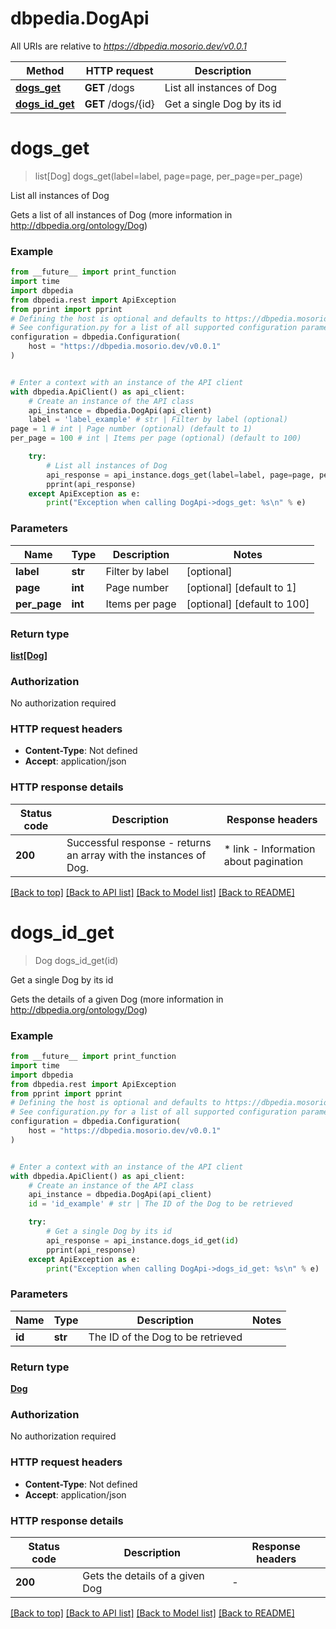 # dbpedia.DogApi

All URIs are relative to *https://dbpedia.mosorio.dev/v0.0.1*

Method | HTTP request | Description
------------- | ------------- | -------------
[**dogs_get**](DogApi.md#dogs_get) | **GET** /dogs | List all instances of Dog
[**dogs_id_get**](DogApi.md#dogs_id_get) | **GET** /dogs/{id} | Get a single Dog by its id


# **dogs_get**
> list[Dog] dogs_get(label=label, page=page, per_page=per_page)

List all instances of Dog

Gets a list of all instances of Dog (more information in http://dbpedia.org/ontology/Dog)

### Example

```python
from __future__ import print_function
import time
import dbpedia
from dbpedia.rest import ApiException
from pprint import pprint
# Defining the host is optional and defaults to https://dbpedia.mosorio.dev/v0.0.1
# See configuration.py for a list of all supported configuration parameters.
configuration = dbpedia.Configuration(
    host = "https://dbpedia.mosorio.dev/v0.0.1"
)


# Enter a context with an instance of the API client
with dbpedia.ApiClient() as api_client:
    # Create an instance of the API class
    api_instance = dbpedia.DogApi(api_client)
    label = 'label_example' # str | Filter by label (optional)
page = 1 # int | Page number (optional) (default to 1)
per_page = 100 # int | Items per page (optional) (default to 100)

    try:
        # List all instances of Dog
        api_response = api_instance.dogs_get(label=label, page=page, per_page=per_page)
        pprint(api_response)
    except ApiException as e:
        print("Exception when calling DogApi->dogs_get: %s\n" % e)
```

### Parameters

Name | Type | Description  | Notes
------------- | ------------- | ------------- | -------------
 **label** | **str**| Filter by label | [optional] 
 **page** | **int**| Page number | [optional] [default to 1]
 **per_page** | **int**| Items per page | [optional] [default to 100]

### Return type

[**list[Dog]**](Dog.md)

### Authorization

No authorization required

### HTTP request headers

 - **Content-Type**: Not defined
 - **Accept**: application/json

### HTTP response details
| Status code | Description | Response headers |
|-------------|-------------|------------------|
**200** | Successful response - returns an array with the instances of Dog. |  * link - Information about pagination <br>  |

[[Back to top]](#) [[Back to API list]](../README.md#documentation-for-api-endpoints) [[Back to Model list]](../README.md#documentation-for-models) [[Back to README]](../README.md)

# **dogs_id_get**
> Dog dogs_id_get(id)

Get a single Dog by its id

Gets the details of a given Dog (more information in http://dbpedia.org/ontology/Dog)

### Example

```python
from __future__ import print_function
import time
import dbpedia
from dbpedia.rest import ApiException
from pprint import pprint
# Defining the host is optional and defaults to https://dbpedia.mosorio.dev/v0.0.1
# See configuration.py for a list of all supported configuration parameters.
configuration = dbpedia.Configuration(
    host = "https://dbpedia.mosorio.dev/v0.0.1"
)


# Enter a context with an instance of the API client
with dbpedia.ApiClient() as api_client:
    # Create an instance of the API class
    api_instance = dbpedia.DogApi(api_client)
    id = 'id_example' # str | The ID of the Dog to be retrieved

    try:
        # Get a single Dog by its id
        api_response = api_instance.dogs_id_get(id)
        pprint(api_response)
    except ApiException as e:
        print("Exception when calling DogApi->dogs_id_get: %s\n" % e)
```

### Parameters

Name | Type | Description  | Notes
------------- | ------------- | ------------- | -------------
 **id** | **str**| The ID of the Dog to be retrieved | 

### Return type

[**Dog**](Dog.md)

### Authorization

No authorization required

### HTTP request headers

 - **Content-Type**: Not defined
 - **Accept**: application/json

### HTTP response details
| Status code | Description | Response headers |
|-------------|-------------|------------------|
**200** | Gets the details of a given Dog |  -  |

[[Back to top]](#) [[Back to API list]](../README.md#documentation-for-api-endpoints) [[Back to Model list]](../README.md#documentation-for-models) [[Back to README]](../README.md)

